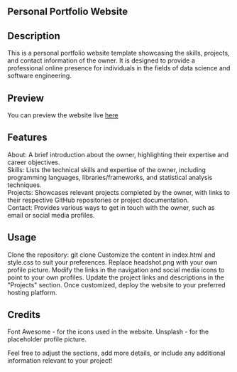 ## Personal Portfolio Website

## Description
This is a personal portfolio website template showcasing the skills, projects, and contact information of the owner. It is designed to provide a professional online presence for individuals in the fields of data science and software engineering.

## Preview
You can preview the website live [here](tatkins20.github.io)

## Features
About: A brief introduction about the owner, highlighting their expertise and career objectives.\
Skills: Lists the technical skills and expertise of the owner, including programming languages, libraries/frameworks, and statistical analysis techniques.\
Projects: Showcases relevant projects completed by the owner, with links to their respective GitHub repositories or project documentation.\
Contact: Provides various ways to get in touch with the owner, such as email or social media profiles.

## Usage
Clone the repository: git clone 
Customize the content in index.html and style.css to suit your preferences.
Replace headshot.png with your own profile picture.
Modify the links in the navigation and social media icons to point to your own profiles.
Update the project links and descriptions in the "Projects" section.
Once customized, deploy the website to your preferred hosting platform.

## Credits
Font Awesome - for the icons used in the website.
Unsplash - for the placeholder profile picture.

Feel free to adjust the sections, add more details, or include any additional information relevant to your project!
